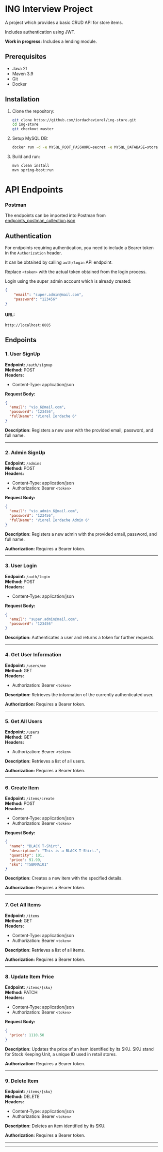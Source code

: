 # **ING Interview Project**

A project which provides a basic CRUD API for store items.

Includes authentication using JWT.

**Work in progress:** Includes a lending module.

## **Prerequisites**
- Java 21
- Maven 3.9
- Git
- Docker

## **Installation**

  1. Clone the repository:
     ```bash
     git clone https://github.com/iordacheviorel/ing-store.git
     cd ing-store
     git checkout master
     ```
  2. Setup MySQL DB:
     ```bash
     docker run -d -e MYSQL_ROOT_PASSWORD=secret -e MYSQL_DATABASE=store_db --name mysqldb-store -p 3308:3306 mysql:8.0
     ```
  3. Build and run:
       ```bash
       mvn clean install
       mvn spring-boot:run
       ```

# API Endpoints

### Postman
The endpoints can be imported into Postman from
[endpoints_postman_collection.json](endpoints_postman_collection.json)


## Authentication

For endpoints requiring authentication, you need to include a Bearer token in the `Authorization` header.

It can be obtained by calling `auth/login` API endpoint.

Replace `<token>` with the actual token obtained from the login process.

Login using the super_admin account which is already created:
```json
{
    "email": "super.admin@mail.com",
    "password": "123456"
}
```

#### **URL:**
```
http://localhost:8005
```

## Endpoints

### 1. User SignUp

**Endpoint:** `/auth/signup`  
**Method:** POST  
**Headers:**
- Content-Type: application/json

**Request Body:**

```json
{
  "email": "vio_6@mail.com",
  "password": "123456",
  "fullName": "Viorel Iordache 6"
}
```

**Description:** Registers a new user with the provided email, password, and full name.

---

### 2. Admin SignUp

**Endpoint:** `/admins`  
**Method:** POST  
**Headers:**
- Content-Type: application/json
- Authorization: Bearer `<token>`

**Request Body:**

```json
{
  "email": "vio_admin_6@mail.com",
  "password": "123456",
  "fullName": "Viorel Iordache Admin 6"
}
```

**Description:** Registers a new admin with the provided email, password, and full name.



**Authorization:** Requires a Bearer token.

---

### 3. User Login

**Endpoint:** `/auth/login`  
**Method:** POST  
**Headers:**
- Content-Type: application/json

**Request Body:**

```json
{
  "email": "super.admin@mail.com",
  "password": "123456"
}
```

**Description:** Authenticates a user and returns a token for further requests.

---

### 4. Get User Information

**Endpoint:** `/users/me`  
**Method:** GET  
**Headers:**
- Authorization: Bearer `<token>`

**Description:** Retrieves the information of the currently authenticated user.

**Authorization:** Requires a Bearer token.

---

### 5. Get All Users

**Endpoint:** `/users`  
**Method:** GET  
**Headers:**
- Authorization: Bearer `<token>`

**Description:** Retrieves a list of all users.

**Authorization:** Requires a Bearer token.

---

### 6. Create Item

**Endpoint:** `/items/create`  
**Method:** POST  
**Headers:**
- Content-Type: application/json
- Authorization: Bearer `<token>`

**Request Body:**

```json
{
  "name": "BLACK T-Shirt",
  "description": "This is a BLACK T-Shirt.",
  "quantity": 101,
  "price": 91.99,
  "sku": "TSBKMA101"
}
```

**Description:** Creates a new item with the specified details.

**Authorization:** Requires a Bearer token.

---

### 7. Get All Items

**Endpoint:** `/items`  
**Method:** GET  
**Headers:**
- Content-Type: application/json
- Authorization: Bearer `<token>`

**Description:** Retrieves a list of all items.

**Authorization:** Requires a Bearer token.

---

### 8. Update Item Price

**Endpoint:** `/items/{sku}`  
**Method:** PATCH  
**Headers:**
- Content-Type: application/json
- Authorization: Bearer `<token>`

**Request Body:**

```json
{
  "price": 1110.50
}
```

**Description:** Updates the price of an item identified by its SKU. 
SKU stand for Stock Keeping Unit, a unique ID used in retail stores.

**Authorization:** Requires a Bearer token.

---

### 9. Delete Item

**Endpoint:** `/items/{sku}`  
**Method:** DELETE  
**Headers:**
- Content-Type: application/json
- Authorization: Bearer `<token>`

**Description:** Deletes an item identified by its SKU.

**Authorization:** Requires a Bearer token.

---



---